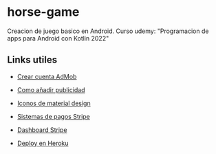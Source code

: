 # horse-game
Creacion de juego basico en Android.
Curso udemy: "Programacion de apps para Android con Kotlin 2022"

## Links utiles
* [Crear cuenta AdMob](https://apps.admob.com/)
* [Como añadir publicidad](https://developers.google.com/admob/android/quick-start?hl=es#import_the_mobile_ads_sdk)
* [Iconos de material design](https://materialdesignicons.com/)

* [Sistemas de pagos Stripe](https://stripe.com/docs/payments/quickstart)
* [Dashboard Stripe](https://dashboard.stripe.com/)

* [Deploy en Heroku](https://devcenter.heroku.com/articles/deploying-nodejs)